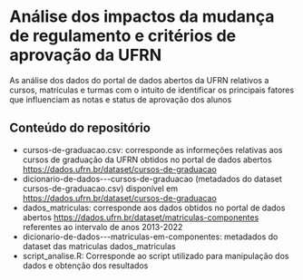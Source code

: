 # Análise dos impactos da mudança de regulamento e critérios de aprovação da UFRN
As análise dos dados do portal de dados abertos da UFRN relativos a cursos, matrículas e turmas com o intuito de identificar os principais fatores que influenciam as notas e status de aprovação dos alunos

## Conteúdo do repositório

- cursos-de-graduacao.csv: corresponde as informeções relativas aos cursos de graduação da UFRN obtidos no portal de dados abertos https://dados.ufrn.br/dataset/cursos-de-graduacao
- dicionario-de-dados---cursos-de-graduacao (metadados do dataset cursos-de-graduacao.csv) disponível em https://dados.ufrn.br/dataset/cursos-de-graduacao
- dados_matriculas: corresponde aos dados obtidos no portal de dados abertos https://dados.ufrn.br/dataset/matriculas-componentes referentes ao intervalo de anos 2013-2022
- dicionario-de-dados---matriculas-em-componentes: metadados do dataset das matriculas  dados_matriculas
- script_analise.R:  Corresponde ao script utilizado para manipulação dos dados e obtenção dos resultados

